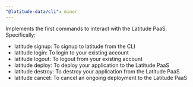 ```yaml
---
"@latitude-data/cli": minor
---
```


Implements the first commands to interact with the Latitude PaaS. Specifically:

- latitude signup: To signup to latitude from the CLI
- latitude login: To login to your existing account
- latitude logout: To logout from your existing account
- latitude deploy: To deploy your application to the Latitude PaaS
- latitude destroy: To destroy your application from the Latitude PaaS
- latitude cancel: To cancel an ongoing deployment to the Latitude PaaS
